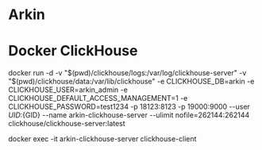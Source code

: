 # Arkin

# Docker ClickHouse
docker run -d -v "$(pwd)/clickhouse/logs:/var/log/clickhouse-server" -v "$(pwd)/clickhouse/data:/var/lib/clickhouse" -e CLICKHOUSE_DB=arkin -e CLICKHOUSE_USER=arkin_admin -e CLICKHOUSE_DEFAULT_ACCESS_MANAGEMENT=1 -e CLICKHOUSE_PASSWORD=test1234 -p 18123:8123 -p 19000:9000 --user ${UID}:${GID} --name arkin-clickhouse-server --ulimit nofile=262144:262144 clickhouse/clickhouse-server:latest

docker exec -it arkin-clickhouse-server clickhouse-client